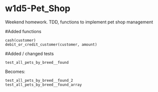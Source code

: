 # w1d5-Pet_Shop
Weekend homework. TDD, functions to implement pet shop management

#Added functions
```
cash(customer)
debit_or_credit_customer(customer, amount)
```

#Added / changed tests

`test_all_pets_by_breed__found`

Becomes:
```
test_all_pets_by_breed__found_2
test_all_pets_by_breed__found_array
```


